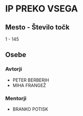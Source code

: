 # IP PREKO VSEGA
## Mesto - Število točk
1 - 145
## Osebe
### Avtorji
 * PETER BERBERIH
 * MIHA FRANGEŽ
### Mentorji
 * BRANKO POTISK